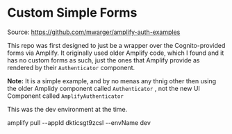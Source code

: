 # Custom Simple Forms
Source: https://github.com/mwarger/amplify-auth-examples

This repo was first designed to just be a wrapper over the Cognito-provided forms via Amplify. It originally used older Amplify code, which I found and it has no custom forms as such, just the ones that Amplify provide as rendered by their `Authenticator` component.

__Note:__ It is a simple example, and by no menas any thnig other then using the older Amplidy component called `Authenticator` , not the new UI Component called `AmplifyAuthenticator`

This was the dev environment at the time.

amplify pull --appId dkticsgt9zcsl --envName dev
